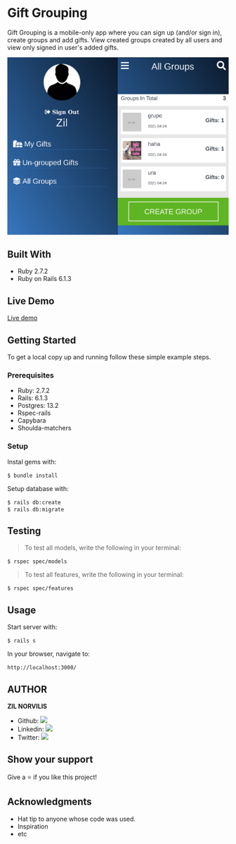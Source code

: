 # Gift Grouping
Gift Grouping is a mobile-only app where you can sign up (and/or sign in), create groups and add gifts. View created groups created by all users and view only signed in user's added gifts.

![screenshot](./app_screenshot.png)

## Built With

- Ruby 2.7.2
- Ruby on Rails 6.1.3

## Live Demo

[Live demo](https://grouping-app.herokuapp.com)

## Getting Started

To get a local copy up and running follow these simple example steps.

### Prerequisites

- Ruby: 2.7.2 
- Rails: 6.1.3
- Postgres: 13.2
- Rspec-rails
- Capybara
- Shoulda-matchers

### Setup

Instal gems with:

```
$ bundle install
```

Setup database with:

```
$ rails db:create
$ rails db:migrate
```

## Testing

> To test all models, write the following in your terminal:

```
$ rspec spec/models
```

> To test all features, write the following in your terminal:

```
$ rspec spec/features
```


## Usage

Start server with:

```
$ rails s
```

 In your browser, navigate to: 
 ```
 http://localhost:3000/
 ```

## AUTHOR

**ZIL NORVILIS**

- Github: [![](https://img.shields.io/badge/GitHub-100000?style=for-the-badge&logo=github&logoColor=white)](https://github.com/zilton7)
- Linkedin: [![](https://img.shields.io/badge/LinkedIn-0077B5?style=for-the-badge&logo=linkedin&logoColor=white)](https://www.linkedin.com/in/zil-norvilis/)
- Twitter: [![](https://img.shields.io/badge/Twitter-1DA1F2?style=for-the-badge&logo=twitter&logoColor=white)](https://twitter.com/devnor7)


## Show your support

Give a ⭐️ if you like this project!

## Acknowledgments

- Hat tip to anyone whose code was used.
- Inspiration
- etc
